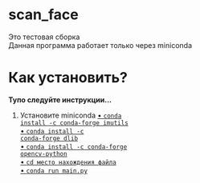 # scan_face
Это тестовая сборка
<br>
Данная программа работает только через miniconda
<br>
# Как установить?
<b>Тупо следуйте инструкции...</b><br>
1. Установите miniconda <a href = https://conda.io/en/latest/miniconda.html >
• <code>conda install -c conda-forge imutils</code><br>
• <code>conda install -c conda-forge dlib</code><br>
• <code>conda install -c conda-forge opencv-python</code><br>
• <code>cd место нахождения файла</code><br>
• <code>conda run main.py</code><br>
